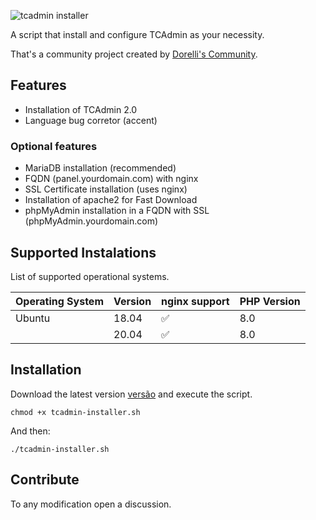 ![tcadmin installer](https://i.imgur.com/4T9QzFX.png)

A script that install and configure TCAdmin as your necessity.

That's a community project created by [Dorelli's Community](https://discord.gg/Ew2MdZEMzz).

## Features

- Installation of TCAdmin 2.0
- Language bug corretor (accent)

### Optional features

- MariaDB installation (recommended)
- FQDN (panel.yourdomain.com) with nginx
- SSL Certificate installation (uses nginx)
- Installation of apache2 for Fast Download
- phpMyAdmin installation in a FQDN with SSL (phpMyAdmin.yourdomain.com)

## Supported Instalations

List of supported operational systems.

| Operating System | Version | nginx support      | PHP Version |
| ---------------- | ------- | ------------------ | ----------- |
| Ubuntu           | 18.04   | :white_check_mark: | 8.0         |
|                  | 20.04   | :white_check_mark: | 8.0         |


## Installation

Download the latest version [versão](https://github.com/carlosdorelli/tcadmin-installer//releases) and execute the script.

```
chmod +x tcadmin-installer.sh
```

And then:

```
./tcadmin-installer.sh
```

## Contribute
To any modification open a discussion.